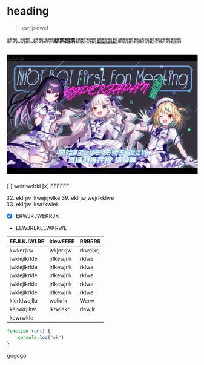 # heading

> ewjljrklwel

额鹅_鹅鹅_额鹅*鹅*鹅**额鹅鹅鹅**额鹅鹅鹅[额鹅鹅鹅](额鹅鹅鹅)额鹅鹅鹅~~额鹅鹅鹅~~额鹅鹅鹅

![lololol](/src/assets/%E6%88%AA%E5%B1%8F2022-09-08%20%E4%B8%8B%E5%8D%888.04.28.png)
---

[ ] welrlwelrkl
[x] EEEFFF

32. eklrjw
    lkwejrjwlke
    39. eklrjw
    wejrlkklwe
333232. eklrjw
        lkwrlkwlek

- [x] ERWJRJWEKRJK
- ELWJRLKELWKRWE

|EEJLKJWLRE|klewEEEE|RRRRRR|
| -- |-- |---- |
|kwkerjkw|wkjerkjw|rkwelkrj|
|jwklejlkrkle|jrlkewjrlk|rklwe|
|jwklejlkrkle|jrlkewjrlk|rklwe|
|jwklejlkrkle|jrlkewjrlk|rklwe|
|jwklejlkrkle|jrlkewjrlk|rklwe|
|jwklejlkrkle|jrlkewjrlk|rklwe|
|klerklwejlkr|welkrlk|Werw|
|kejwkrjlkw|lkrwlekr|rlewjlr|
|kewrwkle|||

```js
function run() {
    console.log("ok")
}
```
gogogo





